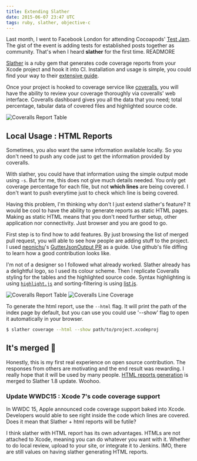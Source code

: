 ```yaml
---
title: Extending Slather
date: 2015-06-07 23:47 UTC
tags: ruby, slather, objective-c
---
```


Last month, I went to Facebook London for attending Cocoapods' [Test Jam](http://blog.cocoapods.org/Test-Jammin/). The gist of the event is adding tests for established posts together as community. That's when I heard **slather** for the first time. READMORE

[Slather](https://github.com/venmo/slather) is a ruby gem that generates code coverage reports from your Xcode project and hook it into CI. Installation and usage is simple, you could find your way to their [extensive guide](https://github.com/venmo/slather#installation).

Once your project is hooked to coverage service like [coveralls](https://coveralls.io), you will have the ability to review your coverage thoroughly via coveralls' web interface. Coveralls dashboard gives you all the data that you need; total percentage, tabular data of covered files and highlighted source code.

![Coveralls Report Table](/2015-06-07-extending-slather/coveralls_1.png)

## Local Usage : HTML Reports

Sometimes, you also want the same information available locally. So you don't need to push any code just to get the information provided by coveralls.

With slather, you could have that information using the simple output mode using `-s`. But for me, this does not give much details needed. You only get coverage percentage for each file, but not __which lines__ are being covered. I don't want to push everytime just to check which line is being covered.

Having this problem, I'm thinking why don't I just extend slather's feature? It would be cool to have the ability to generate reports as static HTML pages. Making as static HTML means that you don't need further setup, other application nor connectivity. Just browser and you are good to go.

First step is to find how to add features. By just browsing the list of merged pull request, you will able to see how people are adding stuff to the project. I used [neonichu](https://github.com/neonichu)'s [GutterJsonOutput PR](https://github.com/venmo/slather/pull/24/files?diff=split) as a guide. Use github's file diffing to learn how a good contribution looks like.

I'm not of a designer so I followed what already worked. Slather already has a delightful logo, so I used its colour scheme. Then I replicate Coveralls styling for the tables and the highlighted source code. Syntax highlighting is using [`highlight.js`](https://highlightjs.org/) and sorting-filtering is using [list.js](http://www.listjs.com/).

![Coveralls Report Table](/2015-06-07-extending-slather/slather_html_1.png)
![Coveralls Line Coverage](/2015-06-07-extending-slather/slather_html_2.png)

To generate the html report, use the `--html` flag. It will print the path of the index page by default, but you can use you could use '--show' flag to open it automatically in your browser.

```sh
$ slather coverage --html --show path/to/project.xcodeproj
```

## It's merged 🎉

Honestly, this is my first real experience on open source contribution. The responses from others are motivating and the end result was rewarding. I really hope that it will be used by many people. [HTML reports generation](https://github.com/venmo/slather/pull/76) is merged to Slather 1.8 update. Woohoo.

### Update WWDC15 : Xcode 7's code coverage support

In WWDC 15, Apple announced code coverage support baked into Xcode. Developers would able to see right inside the code which lines are covered. Does it mean that Slather + html reports will be futile?

I think slather with HTML report has its own advantages. HTMLs are not attached to Xcode, meaning you can do whatever you want with it. Whether to do local review, upload to your site, or integrate it to Jenkins. IMO, there are still values on having slather generating HTML reports.
